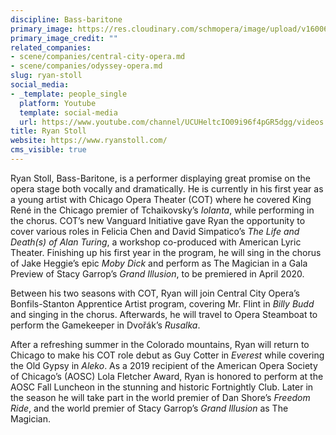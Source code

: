 ```yaml
---
discipline: Bass-baritone
primary_image: https://res.cloudinary.com/schmopera/image/upload/v1600626556/media/2020/09/RyanStoll_xamamz.jpg
primary_image_credit: ""
related_companies:
- scene/companies/central-city-opera.md
- scene/companies/odyssey-opera.md
slug: ryan-stoll
social_media:
- _template: people_single
  platform: Youtube
  template: social-media
  url: https://www.youtube.com/channel/UCUHeltcIO09i96f4pGR5dgg/videos
title: Ryan Stoll
website: https://www.ryanstoll.com/
cms_visible: true
---
```

Ryan Stoll, Bass-Baritone, is a performer displaying great promise on the opera stage both vocally and dramatically.  He is currently in his first year as a young artist with Chicago Opera Theater (COT) where he covered King René in the Chicago premier of Tchaikovsky’s _Iolanta_, while performing in the chorus.  COT’s new Vanguard Initiative gave Ryan the opportunity to cover various roles in Felicia Chen and David Simpatico’s _The Life and Death(s) of Alan Turing_, a workshop co-produced with American Lyric Theater.  Finishing up his first year in the program, he will sing in the chorus of Jake Heggie’s epic _Moby Dick_ and perform as The Magician in a Gala Preview of Stacy Garrop’s _Grand Illusion_, to be premiered in April 2020.  

Between his two seasons with COT, Ryan will join Central City Opera’s Bonfils-Stanton Apprentice Artist program, covering Mr. Flint in _Billy Budd_ and singing in the chorus.  Afterwards, he will travel to Opera Steamboat to perform the Gamekeeper in Dvořák’s _Rusalka_. 

After a refreshing summer in the Colorado mountains, Ryan will return to Chicago to make his COT role debut as Guy Cotter in _Everest_ while covering the Old Gypsy in _Aleko_. As a 2019 recipient of the American Opera Society of Chicago’s (AOSC) Lola Fletcher Award, Ryan is honored to perform at the AOSC Fall Luncheon in the stunning and historic Fortnightly Club.  Later in the season he will take part in the world premier of Dan Shore’s _Freedom Ride_, and the world premier of Stacy Garrop’s _Grand Illusion_ as The Magician.